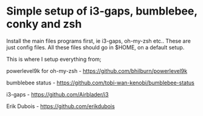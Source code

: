 # Simple setup of i3-gaps, bumblebee, conky and zsh

Install the main files programs first, ie i3-gaps, oh-my-zsh etc..
These are just config files.
All these files should go in $HOME, on a default setup.

This is where I setup everything from;

powerlevel9k for oh-my-zsh - https://github.com/bhilburn/powerlevel9k

bumblebee status - https://github.com/tobi-wan-kenobi/bumblebee-status

i3-gaps - https://github.com/Airblader/i3

Erik Dubois - https://github.com/erikdubois
